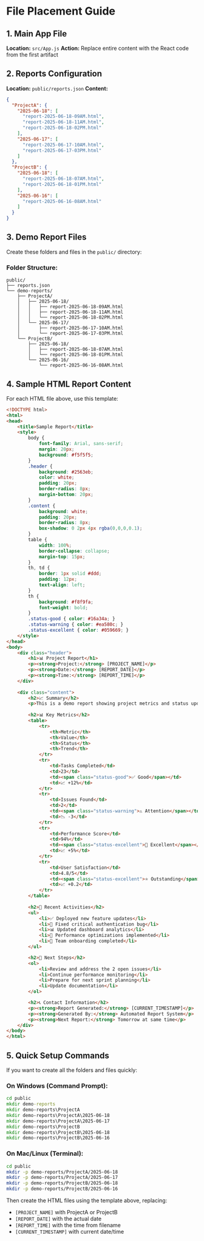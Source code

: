 # File Placement Guide

## 1. Main App File
**Location:** `src/App.js`
**Action:** Replace entire content with the React code from the first artifact

## 2. Reports Configuration  
**Location:** `public/reports.json`
**Content:**
```json
{
  "ProjectA": {
    "2025-06-18": [
      "report-2025-06-18-09AM.html",
      "report-2025-06-18-11AM.html",
      "report-2025-06-18-02PM.html"
    ],
    "2025-06-17": [
      "report-2025-06-17-10AM.html",
      "report-2025-06-17-03PM.html"
    ]
  },
  "ProjectB": {
    "2025-06-18": [
      "report-2025-06-18-07AM.html",
      "report-2025-06-18-01PM.html"
    ],
    "2025-06-16": [
      "report-2025-06-16-08AM.html"
    ]
  }
}
```

## 3. Demo Report Files
Create these folders and files in the `public/` directory:

### Folder Structure:
```
public/
├── reports.json
└── demo-reports/
    ├── ProjectA/
    │   ├── 2025-06-18/
    │   │   ├── report-2025-06-18-09AM.html
    │   │   ├── report-2025-06-18-11AM.html
    │   │   └── report-2025-06-18-02PM.html
    │   └── 2025-06-17/
    │       ├── report-2025-06-17-10AM.html
    │       └── report-2025-06-17-03PM.html
    └── ProjectB/
        ├── 2025-06-18/
        │   ├── report-2025-06-18-07AM.html
        │   └── report-2025-06-18-01PM.html
        └── 2025-06-16/
            └── report-2025-06-16-08AM.html
```

## 4. Sample HTML Report Content
For each HTML file above, use this template:

```html
<!DOCTYPE html>
<html>
<head>
    <title>Sample Report</title>
    <style>
        body { 
            font-family: Arial, sans-serif; 
            margin: 20px; 
            background: #f5f5f5;
        }
        .header { 
            background: #2563eb; 
            color: white; 
            padding: 20px; 
            border-radius: 8px; 
            margin-bottom: 20px;
        }
        .content { 
            background: white; 
            padding: 20px; 
            border-radius: 8px; 
            box-shadow: 0 2px 4px rgba(0,0,0,0.1);
        }
        table { 
            width: 100%; 
            border-collapse: collapse; 
            margin-top: 15px; 
        }
        th, td { 
            border: 1px solid #ddd; 
            padding: 12px; 
            text-align: left; 
        }
        th { 
            background: #f8f9fa; 
            font-weight: bold;
        }
        .status-good { color: #16a34a; }
        .status-warning { color: #ea580c; }
        .status-excellent { color: #059669; }
    </style>
</head>
<body>
    <div class="header">
        <h1>📊 Project Report</h1>
        <p><strong>Project:</strong> [PROJECT_NAME]</p>
        <p><strong>Date:</strong> [REPORT_DATE]</p>
        <p><strong>Time:</strong> [REPORT_TIME]</p>
    </div>
    
    <div class="content">
        <h2>📈 Summary</h2>
        <p>This is a demo report showing project metrics and status updates for local testing.</p>
        
        <h2>📊 Key Metrics</h2>
        <table>
            <tr>
                <th>Metric</th>
                <th>Value</th>
                <th>Status</th>
                <th>Trend</th>
            </tr>
            <tr>
                <td>Tasks Completed</td>
                <td>23</td>
                <td><span class="status-good">✅ Good</span></td>
                <td>📈 +12%</td>
            </tr>
            <tr>
                <td>Issues Found</td>
                <td>2</td>
                <td><span class="status-warning">⚠️ Attention</span></td>
                <td>📉 -3</td>
            </tr>
            <tr>
                <td>Performance Score</td>
                <td>94%</td>
                <td><span class="status-excellent">🎯 Excellent</span></td>
                <td>📈 +5%</td>
            </tr>
            <tr>
                <td>User Satisfaction</td>
                <td>4.8/5</td>
                <td><span class="status-excellent">⭐ Outstanding</span></td>
                <td>📈 +0.2</td>
            </tr>
        </table>
        
        <h2>📝 Recent Activities</h2>
        <ul>
            <li>✅ Deployed new feature updates</li>
            <li>🔧 Fixed critical authentication bug</li>
            <li>📊 Updated dashboard analytics</li>
            <li>🚀 Performance optimizations implemented</li>
            <li>👥 Team onboarding completed</li>
        </ul>

        <h2>🎯 Next Steps</h2>
        <ol>
            <li>Review and address the 2 open issues</li>
            <li>Continue performance monitoring</li>
            <li>Prepare for next sprint planning</li>
            <li>Update documentation</li>
        </ol>

        <h2>📞 Contact Information</h2>
        <p><strong>Report Generated:</strong> [CURRENT_TIMESTAMP]</p>
        <p><strong>Generated By:</strong> Automated Report System</p>
        <p><strong>Next Report:</strong> Tomorrow at same time</p>
    </div>
</body>
</html>
```

## 5. Quick Setup Commands

If you want to create all the folders and files quickly:

### On Windows (Command Prompt):
```cmd
cd public
mkdir demo-reports
mkdir demo-reports\ProjectA
mkdir demo-reports\ProjectA\2025-06-18
mkdir demo-reports\ProjectA\2025-06-17
mkdir demo-reports\ProjectB
mkdir demo-reports\ProjectB\2025-06-18
mkdir demo-reports\ProjectB\2025-06-16
```

### On Mac/Linux (Terminal):
```bash
cd public
mkdir -p demo-reports/ProjectA/2025-06-18
mkdir -p demo-reports/ProjectA/2025-06-17
mkdir -p demo-reports/ProjectB/2025-06-18
mkdir -p demo-reports/ProjectB/2025-06-16
```

Then create the HTML files using the template above, replacing:
- `[PROJECT_NAME]` with ProjectA or ProjectB
- `[REPORT_DATE]` with the actual date
- `[REPORT_TIME]` with the time from filename
- `[CURRENT_TIMESTAMP]` with current date/time